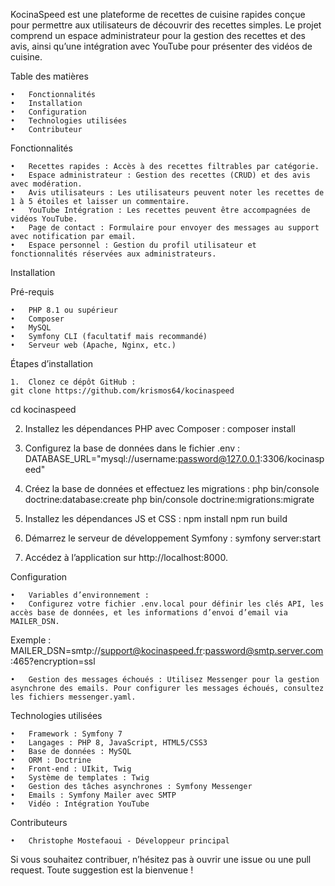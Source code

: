 KocinaSpeed est une plateforme de recettes de cuisine rapides conçue pour permettre aux utilisateurs de découvrir des recettes simples. Le projet comprend un espace administrateur pour la gestion des recettes et des avis, ainsi qu’une intégration avec YouTube pour présenter des vidéos de cuisine.

Table des matières

    •	Fonctionnalités
    •	Installation
    •	Configuration
    •	Technologies utilisées
    •	Contributeur

Fonctionnalités

    •	Recettes rapides : Accès à des recettes filtrables par catégorie.
    •	Espace administrateur : Gestion des recettes (CRUD) et des avis avec modération.
    •	Avis utilisateurs : Les utilisateurs peuvent noter les recettes de 1 à 5 étoiles et laisser un commentaire.
    •	YouTube Intégration : Les recettes peuvent être accompagnées de vidéos YouTube.
    •	Page de contact : Formulaire pour envoyer des messages au support avec notification par email.
    •	Espace personnel : Gestion du profil utilisateur et fonctionnalités réservées aux administrateurs.

Installation

Pré-requis

    •	PHP 8.1 ou supérieur
    •	Composer
    •	MySQL
    •	Symfony CLI (facultatif mais recommandé)
    •	Serveur web (Apache, Nginx, etc.)

Étapes d’installation

    1.	Clonez ce dépôt GitHub :
    git clone https://github.com/krismos64/kocinaspeed

cd kocinaspeed

2. Installez les dépendances PHP avec Composer :
   composer install

3. Configurez la base de données dans le fichier .env :
   DATABASE_URL="mysql://username:password@127.0.0.1:3306/kocinaspeed"

4. Créez la base de données et effectuez les migrations :
   php bin/console doctrine:database:create
   php bin/console doctrine:migrations:migrate

5. Installez les dépendances JS et CSS :
   npm install
   npm run build

6. Démarrez le serveur de développement Symfony :
   symfony server:start

7. Accédez à l’application sur http://localhost:8000.

Configuration

    •	Variables d’environnement :
    •	Configurez votre fichier .env.local pour définir les clés API, les accès base de données, et les informations d’envoi d’email via MAILER_DSN.

Exemple :
MAILER_DSN=smtp://support@kocinaspeed.fr:password@smtp.server.com:465?encryption=ssl

    •	Gestion des messages échoués : Utilisez Messenger pour la gestion asynchrone des emails. Pour configurer les messages échoués, consultez les fichiers messenger.yaml.

Technologies utilisées

    •	Framework : Symfony 7
    •	Langages : PHP 8, JavaScript, HTML5/CSS3
    •	Base de données : MySQL
    •	ORM : Doctrine
    •	Front-end : UIkit, Twig
    •	Système de templates : Twig
    •	Gestion des tâches asynchrones : Symfony Messenger
    •	Emails : Symfony Mailer avec SMTP
    •	Vidéo : Intégration YouTube

Contributeurs

    •	Christophe Mostefaoui - Développeur principal

Si vous souhaitez contribuer, n’hésitez pas à ouvrir une issue ou une pull request. Toute suggestion est la bienvenue !

